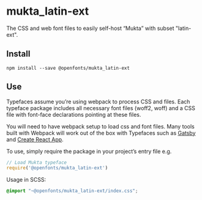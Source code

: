 
# mukta_latin-ext

The CSS and web font files to easily self-host “Mukta” with subset "latin-ext".

## Install

`npm install --save @openfonts/mukta_latin-ext`

## Use

Typefaces assume you’re using webpack to process CSS and files. Each typeface
package includes all necessary font files (woff2, woff) and a CSS file with
font-face declarations pointing at these files.

You will need to have webpack setup to load css and font files. Many tools built
with Webpack will work out of the box with Typefaces such as [Gatsby](https://github.com/gatsbyjs/gatsby)
and [Create React App](https://github.com/facebookincubator/create-react-app).

To use, simply require the package in your project’s entry file e.g.

```javascript
// Load Mukta typeface
require('@openfonts/mukta_latin-ext')
```

Usage in SCSS:
```scss
@import "~@openfonts/mukta_latin-ext/index.css";
```
